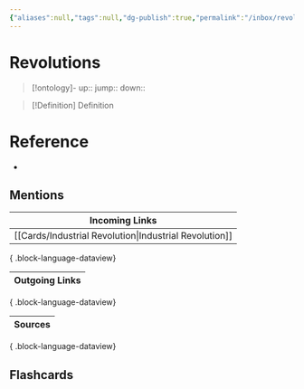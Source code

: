 ```yaml
---
{"aliases":null,"tags":null,"dg-publish":true,"permalink":"/inbox/revolutions/","dgPassFrontmatter":true}
---
```


# Revolutions

> [!ontology]-
> up:: 
> jump:: 
> down:: 

> [!Definition] Definition

# Reference

- 

## Mentions

| Incoming Links                                            |
| --------------------------------------------------------- |
| [[Cards/Industrial Revolution\|Industrial Revolution]] |

{ .block-language-dataview}

| Outgoing Links |
| -------------- |

{ .block-language-dataview}

| Sources |
| ------- |

{ .block-language-dataview}

## Flashcards